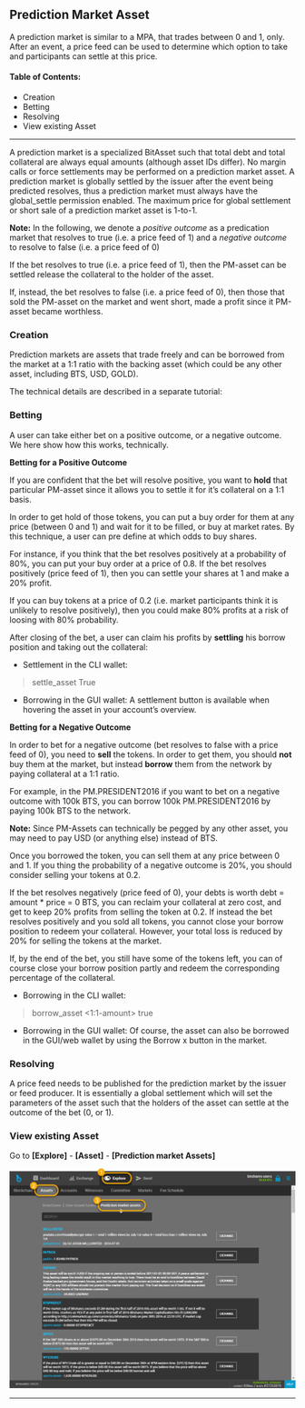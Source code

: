 ## Prediction Market Asset

A prediction market is similar to a MPA, that trades between 0 and 1, only. After an event, a price feed can be used to determine which option to take and participants can settle at this price.

#### Table of Contents:
- Creation
- Betting
- Resolving
-   View existing Asset

***

A prediction market is a specialized BitAsset such that total debt and total collateral are always equal amounts (although asset IDs differ). No margin calls or force settlements may be performed on a prediction market asset. A prediction market is globally settled by the issuer after the event being predicted resolves, thus a prediction market must always have the global_settle permission enabled. The maximum price for global settlement or short sale of a prediction market asset is 1-to-1.

**Note:** In the following, we denote a *positive outcome* as a predication market that resolves to true (i.e. a price feed of 1) and a *negative outcome* to resolve to false (i.e. a price feed of 0)

If the bet resolves to true (i.e. a price feed of 1), then the PM-asset can be settled release the collateral to the holder of the asset.

If, instead, the bet resolves to false (i.e. a price feed of 0), then those that sold the PM-asset on the market and went short, made a profit since it PM-asset became worthless.


### Creation

Prediction markets are assets that trade freely and can be borrowed from the market at a 1:1 ratio with the backing asset (which could be any other asset, including BTS, USD, GOLD).

The technical details are described in a separate tutorial:


### Betting

A user can take either bet on a positive outcome, or a negative outcome. We here show how this works, technically.

**Betting for a Positive Outcome**

If you are confident that the bet will resolve positive, you want to **hold** that particular PM-asset since it allows you to settle it for it’s collateral on a 1:1 basis.

In order to get hold of those tokens, you can put a buy order for them at any price (between 0 and 1) and wait for it to be filled, or buy at market rates. By this technique, a user can pre define at which odds to buy shares.

For instance, if you think that the bet resolves positively at a probability of 80%, you can put your buy order at a price of 0.8. If the bet resolves positively (price feed of 1), then you can settle your shares at 1 and make a 20% profit.

If you can buy tokens at a price of 0.2 (i.e. market participants think it is unlikely to resolve positively), then you could make 80% profits at a risk of loosing with 80% probability.

After closing of the bet, a user can claim his profits by **settling** his borrow position and taking out the collateral:

 - Settlement in the CLI wallet:

 > settle_asset <account> <amount> <symbol> True

 - Borrowing in the GUI wallet: A settlement button is available when hovering the asset in your account’s overview.

**Betting for a Negative Outcome**

In order to bet for a negative outcome (bet resolves to false with a price feed of 0), you need to **sell** the tokens. In order to get them, you should **not** buy them at the market, but instead **borrow** them from the network by paying collateral at a 1:1 ratio.

For example, in the PM.PRESIDENT2016 if you want to bet on a negative outcome with 100k BTS, you can borrow 100k PM.PRESIDENT2016 by paying 100k BTS to the network.

**Note:** Since PM-Assets can technically be pegged by any other asset, you may need to pay USD (or anything else) instead of BTS.

Once you borrowed the token, you can sell them at any price between 0 and 1. If you thing the probability of a negative outcome is 20%, you should consider selling your tokens at 0.2.

If the bet resolves negatively (price feed of 0), your debts is worth debt = amount * price = 0 BTS, you can reclaim your collateral at zero cost, and get to keep 20% profits from selling the token at 0.2. If instead the bet resolves positively and you sold all tokens, you cannot close your borrow position to redeem your collateral. However, your total loss is reduced by 20% for selling the tokens at the market.

If, by the end of the bet, you still have some of the tokens left, you can of course close your borrow position partly and redeem the corresponding percentage of the collateral.

- Borrowing in the CLI wallet:

> borrow_asset <account> <amount> <PMsymbol> <1:1-amount> true

- Borrowing in the GUI wallet: Of course, the asset can also be borrowed in the GUI/web wallet by using the Borrow x button in the market.



### Resolving

A price feed needs to be published for the prediction market by the issuer or feed producer. It is essentially a global settlement which will set the parameters of the asset such that the holders of the asset can settle at the outcome of the bet (0, or 1). 

### View existing Asset 
		
Go to **[Explore]** - **[Asset]** - **[Prediction market Assets]**

<p align="center">
  <img src="/bbf/images/asset-prediction.png" width="600" title="Asset">
</p>
		

***
